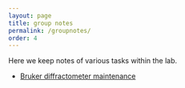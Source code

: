 ```yaml
---
layout: page
title: group notes
permalink: /groupnotes/
order: 4
---
```


Here we keep notes of various tasks within the lab.

* [Bruker diffractometer maintenance](/groupnotes/Bruker/)  
